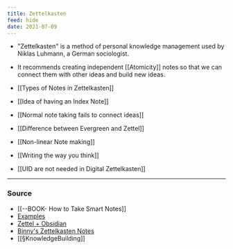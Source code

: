 ```yaml
---
title: Zettelkasten
feed: hide
date: 2021-07-09
---
```


- "Zettelkasten" is a method of personal knowledge management used by Niklas Luhmann, a German sociologist. 
- It recommends creating independent [[Atomicity]] notes so that we can connect them with other ideas and build new ideas.
- [[Types of Notes in Zettelkasten]]	
- [[Idea of having an Index Note]]

- [[Normal note taking fails to connect ideas]]
- [[Difference between Evergreen and Zettel]]
- [[Non-linear Note making]]
- [[Writing the way you think]]
- [[UID are not needed in Digital Zettelkasten]]

--- 
### Source
- [[--BOOK- How to Take Smart Notes]] 
- [Examples](https://medium.com/@rebeccawilliams9941/the-zettelkasten-method-examples-to-help-you-get-started-8f8a44fa9ae6)
- [Zettel + Obsidian](https://dev.to/yordiverkroost/personal-knowledge-management-with-zettelkasten-and-obsidian-20cj)
- [Binny's Zettelkasten Notes](https://binnyva.com/zettelkasten/)
- [[§KnowledgeBuilding]]